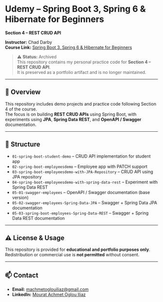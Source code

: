 # Udemy – Spring Boot 3, Spring 6 & Hibernate for Beginners  
**Section 4 – REST CRUD API**

**Instructor:** Chad Darby  
**Course Link:** [Spring Boot 3, Spring 6 & Hibernate for Beginners](https://www.udemy.com/course/spring-hibernate-tutorial/)

> ⚠️ **Status:** Archived  
> This repository contains my personal practice code for **Section 4 – REST CRUD API**.  
> It is preserved as a portfolio artifact and is no longer maintained.

---

## 📌 Overview

This repository includes demo projects and practice code following Section 4 of the course.  
The focus is on building **REST CRUD APIs** using Spring Boot, with experiments using **JPA**, **Spring Data REST**, and **OpenAPI / Swagger** documentation.

---

## 📂 Structure

- `01-spring-boot-student-demo` – CRUD API implementation for student app
- `02-spring-boot-employeesdemo` – Employee app with PATCH support
- `03-spring-boot-employeesdemo-with-JPA-Repository` – CRUD API using JPA repository
- `04-spring-boot-employeesdemo-with-spring-data-rest` – Experiment with Spring Data REST
- `05-01-swagger-employees` – OpenAPI / Swagger documentation (base version)
- `05-02-swagger-employees-Spring-Data-JPA` – Swagger + Spring Data JPA documentation
- `05-03-spring-boot-employees-Spring-Data-REST` – Swagger + Spring Data REST documentation

---

## ⚠ License & Usage

This repository is provided for **educational and portfolio purposes only**.  
Redistribution or commercial use is **not permitted** without consent.

---

## 📫 Contact

- **Email:** machmetoglouiliaz@gmail.com  
- **LinkedIn:** [Mourat Achmet Oglou Iliaz](https://www.linkedin.com/in/maoi)
